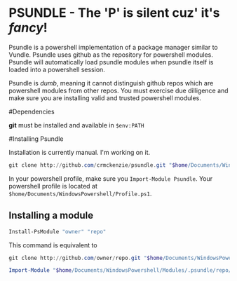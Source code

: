 # PSUNDLE - The 'P' is silent cuz' it's _fancy_!

Psundle is a powershell implementation of a package manager similar to Vundle. Psundle uses github as the repository for powershell modules.
Psundle will automatically load psundle modules when psundle itself is loaded into a powershell session.

Psundle is _dumb_, meaning it cannot distinguish github repos which are powershell modules from other repos. You must exercise due dilligence and make sure you are installing valid and trusted powershell modules.

#Dependencies

**git** must be installed and available in `$env:PATH`

#Installing Psundle

Installation is currently manual. I'm working on it.

```powershell
git clone http://github.com/crmckenzie/psundle.git "$home/Documents/WindowsPowershell/Modules/Psundle"
```
In your powershell profile, make sure you `Import-Module Psundle`. Your powershell profile is located at `$home/Documents/WindowsPowershell/Profile.ps1`.

## Installing a module

```powershell
Install-PsModule "owner" "repo"
```

This command is equivalent to

```powershell
git clone http://github.com/owner/repo.git "$home/Documents/WindowsPowershell/Modules/.psundle/repo"

Import-Module "$home/Documents/WindowsPowershell/Modules/.psundle/repo/repo.psm1" -Global
```
